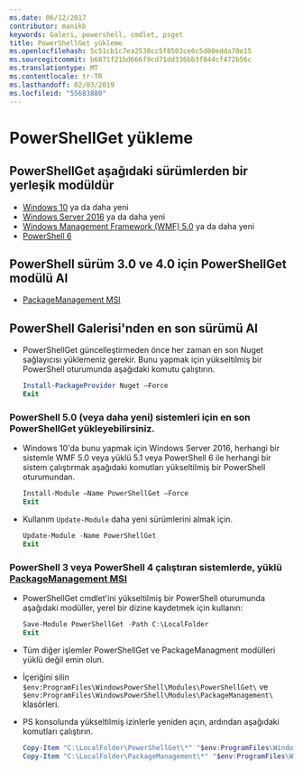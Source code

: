 ```yaml
---
ms.date: 06/12/2017
contributor: manikb
keywords: Galeri, powershell, cmdlet, psget
title: PowerShellGet yükleme
ms.openlocfilehash: 5c51cb1c7ea2538cc5f8503ce6c5d80edda70e15
ms.sourcegitcommit: b6871f21bd666f9cd71dd336bb3f844cf472b56c
ms.translationtype: MT
ms.contentlocale: tr-TR
ms.lasthandoff: 02/03/2019
ms.locfileid: "55683880"
---
```

# <a name="installing-powershellget"></a>PowerShellGet yükleme

## <a name="powershellget-is-an-in-box-module-in-the-following-releases"></a>PowerShellGet aşağıdaki sürümlerden bir yerleşik modüldür

- [Windows 10](https://www.microsoft.com/windows) ya da daha yeni
- [Windows Server 2016](/windows-server/windows-server) ya da daha yeni
- [Windows Management Framework (WMF) 5.0](https://www.microsoft.com/download/details.aspx?id=50395) ya da daha yeni
- [PowerShell 6](https://github.com/PowerShell/PowerShell/releases)

## <a name="get-powershellget-module-for-powershell-versions-30-and-40"></a>PowerShell sürüm 3.0 ve 4.0 için PowerShellGet modülü Al

- [PackageManagement MSI](https://www.microsoft.com/download/details.aspx?id=51451)

## <a name="get-the-latest-version-from-powershell-gallery"></a>PowerShell Galerisi'nden en son sürümü Al

- PowerShellGet güncelleştirmeden önce her zaman en son Nuget sağlayıcısı yüklemeniz gerekir. Bunu yapmak için yükseltilmiş bir PowerShell oturumunda aşağıdaki komutu çalıştırın.

  ```powershell
  Install-PackageProvider Nuget –Force
  Exit
  ```

### <a name="for-systems-with-powershell-50-or-newer-you-can-install-the-latest-powershellget"></a>PowerShell 5.0 (veya daha yeni) sistemleri için en son PowerShellGet yükleyebilirsiniz.

- Windows 10'da bunu yapmak için Windows Server 2016, herhangi bir sistemle WMF 5.0 veya yüklü 5.1 veya PowerShell 6 ile herhangi bir sistem çalıştırmak aşağıdaki komutları yükseltilmiş bir PowerShell oturumundan.

  ```powershell
  Install-Module –Name PowerShellGet –Force
  Exit
  ```

- Kullanım `Update-Module` daha yeni sürümlerini almak için.

  ```powershell
  Update-Module -Name PowerShellGet
  Exit
  ```

### <a name="for-systems-running-powershell-3-or-powershell-4-that-have-installed-the-packagemanagement-msihttpswwwmicrosoftcomdownloaddetailsaspxid51451"></a>PowerShell 3 veya PowerShell 4 çalıştıran sistemlerde, yüklü [PackageManagement MSI](https://www.microsoft.com/download/details.aspx?id=51451)

- PowerShellGet cmdlet'ini yükseltilmiş bir PowerShell oturumunda aşağıdaki modüller, yerel bir dizine kaydetmek için kullanın:

  ```powershell
  Save-Module PowerShellGet -Path C:\LocalFolder
  Exit
  ```

- Tüm diğer işlemler PowerShellGet ve PackageManagment modülleri yüklü değil emin olun.
- İçeriğini silin `$env:ProgramFiles\WindowsPowerShell\Modules\PowerShellGet\` ve `$env:ProgramFiles\WindowsPowerShell\Modules\PackageManagement\` klasörleri.
- PS konsolunda yükseltilmiş izinlerle yeniden açın, ardından aşağıdaki komutları çalıştırın.

  ```powershell
  Copy-Item "C:\LocalFolder\PowerShellGet\*" "$env:ProgramFiles\WindowsPowerShell\Modules\PowerShellGet\" -Recurse -Force
  Copy-Item "C:\LocalFolder\PackageManagement\*" "$env:ProgramFiles\WindowsPowerShell\Modules\PackageManagement\" -Recurse -Force
  ```
